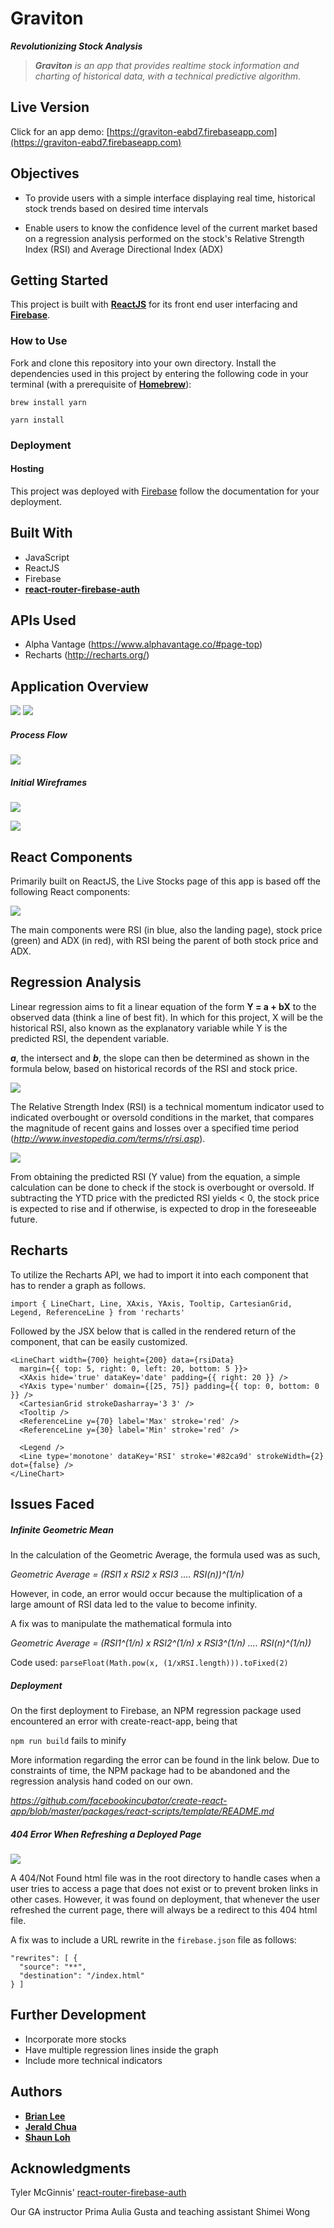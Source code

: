 # Graviton

_**Revolutionizing Stock Analysis**_

> **_Graviton_** _is an app that provides realtime stock information and charting of historical data, with a technical predictive algorithm._

## Live Version

Click for an app demo:
[https://graviton-eabd7.firebaseapp.com](https://graviton-eabd7.firebaseapp.com)

## Objectives
- To provide users with a simple interface displaying real time, historical stock trends based on desired time intervals

- Enable users to know the confidence level of the current market based on a regression analysis performed on the stock's Relative Strength Index (RSI) and Average Directional Index (ADX)


## Getting Started

This project is built with [**ReactJS**](https://facebook.github.io/react/) for its front end user interfacing and [**Firebase**](https://firebase.google.com/).

### How to Use

Fork and clone this repository into your own directory. Install the dependencies used in this project by entering the following code in your terminal (with a prerequisite of [**Homebrew**](https://brew.sh/)):

``brew install yarn``

``yarn install``

### Deployment

#### Hosting
This project was deployed with [Firebase](https://firebase.google.com/) follow the documentation for your deployment.

## Built With

* JavaScript
* ReactJS
* Firebase
* [**react-router-firebase-auth**](https://github.com/tylermcginnis/react-router-firebase-auth)

## APIs Used
* Alpha Vantage (https://www.alphavantage.co/#page-top)
* Recharts (http://recharts.org/)

## Application Overview
![](/readme_images/graviton_frontpage.png)
![](/readme_images/livestocks_page.png)

##### Process Flow
![](/readme_images/process_flow.png)

##### Initial Wireframes

![](/readme_images/initial_visualization.png)

![](/readme_images/stocks_wireframe.png)

## React Components
Primarily built on ReactJS, the Live Stocks page of this app is based off the following React components:

![](/readme_images/react_components.png)

The main components were RSI (in blue, also the landing page), stock price (green) and ADX (in red), with RSI being the parent of both stock price and ADX.

## Regression Analysis
Linear regression aims to fit a linear equation of the form **Y = a + bX** to the observed data (think a line of best fit). In which for this project, X will be the historical RSI, also known as the explanatory variable while Y is the predicted RSI, the dependent variable.

**_a_**, the intersect and **_b_**, the slope can then be determined as shown in the formula below, based on historical records of the RSI and stock price.  

![](/readme_images/regression_line.png)

The Relative Strength Index (RSI) is a technical momentum indicator used to indicated overbought or oversold conditions in the market, that compares the magnitude of recent gains and losses over a specified time period (_http://www.investopedia.com/terms/r/rsi.asp_).

![](/readme_images/RSI.png)

From obtaining the predicted RSI (Y value) from the equation, a simple calculation can be done to check if the stock is overbought or oversold. If subtracting the YTD price with the predicted RSI yields < 0, the stock price is expected to rise and if otherwise, is expected to drop in the foreseeable future.

## Recharts

To utilize the Recharts API, we had to import it into each component that has to render a graph as follows.

```
import { LineChart, Line, XAxis, YAxis, Tooltip, CartesianGrid, Legend, ReferenceLine } from 'recharts'
```

Followed by the JSX below that is called in the rendered return of the component, that can be easily customized.

```
<LineChart width={700} height={200} data={rsiData}
  margin={{ top: 5, right: 0, left: 20, bottom: 5 }}>
  <XAxis hide='true' dataKey='date' padding={{ right: 20 }} />
  <YAxis type='number' domain={[25, 75]} padding={{ top: 0, bottom: 0 }} />
  <CartesianGrid strokeDasharray='3 3' />
  <Tooltip />
  <ReferenceLine y={70} label='Max' stroke='red' />
  <ReferenceLine y={30} label='Min' stroke='red' />

  <Legend />
  <Line type='monotone' dataKey='RSI' stroke='#82ca9d' strokeWidth={2} dot={false} />
</LineChart>
```

## Issues Faced

##### Infinite Geometric Mean
In the calculation of the Geometric Average, the formula used was as such,

_Geometric Average = (RSI1 x RSI2 x RSI3 .... RSI(n))^(1/n)_

However, in code, an error would occur because the multiplication of a large amount of RSI data led to the value to become infinity.

A fix was to manipulate the mathematical formula into

_Geometric Average = (RSI1^(1/n) x RSI2^(1/n) x RSI3^(1/n) .... RSI(n)^(1/n))_

Code used:
``parseFloat(Math.pow(x, (1/xRSI.length))).toFixed(2)``

##### Deployment
On the first deployment to Firebase, an NPM regression package used encountered an error with create-react-app, being that

```npm run build``` fails to minify

More information regarding the error can be found in the link below. Due to constraints of time, the NPM package had to be abandoned and the regression analysis hand coded on our own.

 _https://github.com/facebookincubator/create-react-app/blob/master/packages/react-scripts/template/README.md_

##### 404 Error When Refreshing a Deployed Page
![](/readme_images/404error.png)

A 404/Not Found html file was in the root directory to handle cases when a user tries to access a page that does not exist or to prevent broken links in other cases. However, it was found on deployment, that whenever the user refreshed the current page, there will always be a redirect to this 404 html file.  

A fix was to include a URL rewrite in the ``firebase.json`` file as follows:

```
"rewrites": [ {
  "source": "**",
  "destination": "/index.html"
} ]
```

## Further Development
* Incorporate more stocks
* Have multiple regression lines inside the graph
* Include more technical indicators


## Authors

* **[Brian Lee](https://github.com/bleetdh)**
* **[Jerald Chua](https://github.com/karl-x)**
* **[Shaun Loh](https://github.com/shaunloh89)**

## Acknowledgments

Tyler McGinnis' [react-router-firebase-auth](https://github.com/tylermcginnis/react-router-firebase-auth)

Our GA instructor Prima Aulia Gusta and teaching assistant Shimei Wong
